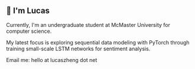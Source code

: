 ## 👋 I'm Lucas

Currently, I'm an undergraduate student at McMaster University for computer science.

My latest focus is exploring sequential data modeling with PyTorch through training small-scale LSTM networks for sentiment analysis. 

Email me:
hello at lucaszheng dot net
<!--
**qZheng/qZheng** is a ✨ _special_ ✨ repository because its `README.md` (this file) appears on your GitHub profile.

Here are some ideas to get you started:

- 🔭 I’m currently working on ...
- 🌱 I’m currently learning ...
- 👯 I’m looking to collaborate on ...
- 🤔 I’m looking for help with ...
- 💬 Ask me about ...
- 📫 How to reach me: ...
- 😄 Pronouns: ...
- ⚡ Fun fact: ...
-->
